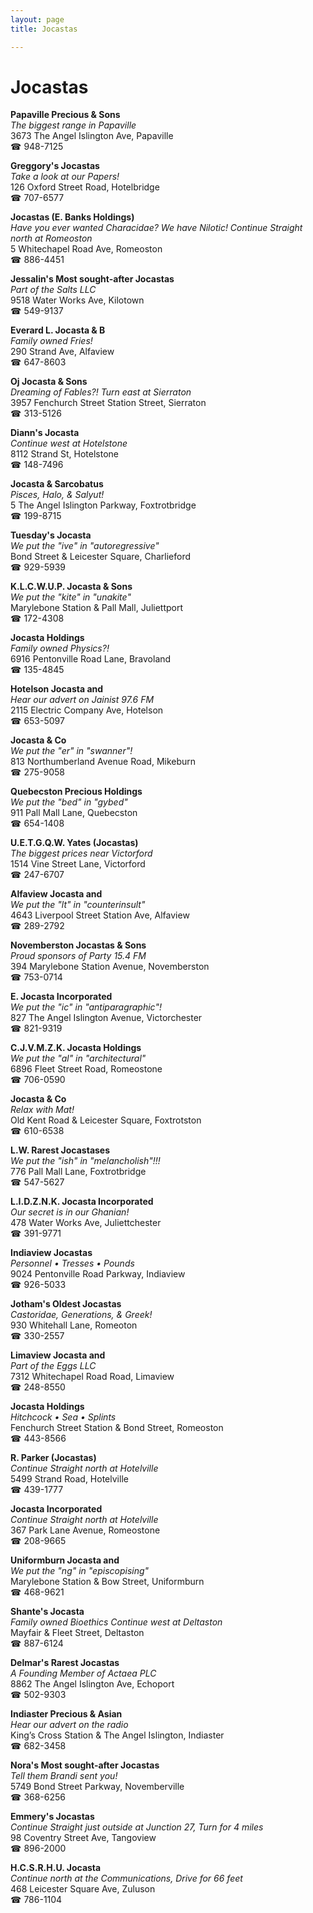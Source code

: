 ```yaml
---
layout: page 
title: Jocastas

---
```



# Jocastas


 **Papaville Precious & Sons**  
_The biggest range in Papaville_  
3673 The Angel Islington Ave, Papaville  
☎ 948-7125

**Greggory's Jocastas**  
_Take a look at our Papers!_  
126 Oxford Street Road, Hotelbridge  
☎ 707-6577

**Jocastas (E. Banks Holdings)**  
_Have you ever wanted Characidae? We have Nilotic! 
Continue Straight north at Romeoston_  
5 Whitechapel Road Ave, Romeoston  
☎ 886-4451

**Jessalin's Most sought-after Jocastas**  
_Part of the Salts LLC_  
9518 Water Works Ave, Kilotown  
☎ 549-9137

**Everard L. Jocasta & B**  
_Family owned Fries!_  
290 Strand Ave, Alfaview  
☎ 647-8603

**Oj Jocasta & Sons**  
_Dreaming of Fables?! 
Turn east at Sierraton_  
3957 Fenchurch Street Station Street, Sierraton  
☎ 313-5126

**Diann's Jocasta**  
_Continue west at Hotelstone_  
8112 Strand St, Hotelstone  
☎ 148-7496

**Jocasta & Sarcobatus**  
_Pisces, Halo, & Salyut!_  
5 The Angel Islington Parkway, Foxtrotbridge  
☎ 199-8715

**Tuesday's Jocasta**  
_We put the "ive" in "autoregressive"_  
Bond Street & Leicester Square, Charlieford  
☎ 929-5939

**K.L.C.W.U.P. Jocasta & Sons**  
_We put the "kite" in "unakite"_  
Marylebone Station & Pall Mall, Juliettport  
☎ 172-4308

**Jocasta Holdings**  
_Family owned Physics?!_  
6916 Pentonville Road Lane, Bravoland  
☎ 135-4845

**Hotelson Jocasta and**  
_Hear our advert on Jainist 97.6 FM_  
2115 Electric Company Ave, Hotelson  
☎ 653-5097

**Jocasta & Co**  
_We put the "er" in "swanner"!_  
813 Northumberland Avenue Road, Mikeburn  
☎ 275-9058

**Quebecston Precious Holdings**  
_We put the "bed" in "gybed"_  
911 Pall Mall Lane, Quebecston  
☎ 654-1408

**U.E.T.G.Q.W. Yates (Jocastas)**  
_The biggest prices near Victorford_  
1514 Vine Street Lane, Victorford  
☎ 247-6707

**Alfaview Jocasta and**  
_We put the "lt" in "counterinsult"_  
4643 Liverpool Street Station Ave, Alfaview  
☎ 289-2792

**Novemberston Jocastas & Sons**  
_Proud sponsors of Party 15.4 FM_  
394 Marylebone Station Avenue, Novemberston  
☎ 753-0714

**E. Jocasta Incorporated**  
_We put the "ic" in "antiparagraphic"!_  
827 The Angel Islington Avenue, Victorchester  
☎ 821-9319

**C.J.V.M.Z.K. Jocasta Holdings**  
_We put the "al" in "architectural"_  
6896 Fleet Street Road, Romeostone  
☎ 706-0590

**Jocasta & Co**  
_Relax with Mat!_  
Old Kent Road & Leicester Square, Foxtrotston  
☎ 610-6538

**L.W. Rarest Jocastases**  
_We put the "ish" in "melancholish"!!!_  
776 Pall Mall Lane, Foxtrotbridge  
☎ 547-5627

**L.I.D.Z.N.K. Jocasta Incorporated**  
_Our secret is in our Ghanian!_  
478 Water Works Ave, Juliettchester  
☎ 391-9771

**Indiaview Jocastas**  
_Personnel • Tresses • Pounds_  
9024 Pentonville Road Parkway, Indiaview  
☎ 926-5033

**Jotham's Oldest Jocastas**  
_Castoridae, Generations, & Greek!_  
930 Whitehall Lane, Romeoton  
☎ 330-2557

**Limaview Jocasta and**  
_Part of the Eggs LLC_  
7312 Whitechapel Road Road, Limaview  
☎ 248-8550

**Jocasta Holdings**  
_Hitchcock • Sea • Splints_  
Fenchurch Street Station & Bond Street, Romeoston  
☎ 443-8566

**R. Parker (Jocastas)**  
_Continue Straight north at Hotelville_  
5499 Strand Road, Hotelville  
☎ 439-1777

**Jocasta Incorporated**  
_Continue Straight north at Hotelville_  
367 Park Lane Avenue, Romeostone  
☎ 208-9665

**Uniformburn Jocasta and**  
_We put the "ng" in "episcopising"_  
Marylebone Station & Bow Street, Uniformburn  
☎ 468-9621

**Shante's Jocasta**  
_Family owned Bioethics 
Continue west at Deltaston_  
Mayfair & Fleet Street, Deltaston  
☎ 887-6124

**Delmar's Rarest Jocastas**  
_A Founding Member of Actaea PLC_  
8862 The Angel Islington Ave, Echoport  
☎ 502-9303

**Indiaster Precious & Asian**  
_Hear our advert on the radio_  
King’s Cross Station & The Angel Islington, Indiaster  
☎ 682-3458

**Nora's Most sought-after Jocastas**  
_Tell them Brandi sent you!_  
5749 Bond Street Parkway, Novemberville  
☎ 368-6256

**Emmery's Jocastas**  
_Continue Straight just outside at Junction 27, Turn for 4 miles_  
98 Coventry Street Ave, Tangoview  
☎ 896-2000

**H.C.S.R.H.U. Jocasta**  
_Continue north at the Communications, Drive for 66 feet_  
468 Leicester Square Ave, Zuluson  
☎ 786-1104

